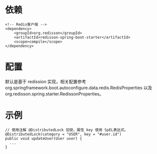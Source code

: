 # 依赖

```
<!-- Redis客户端 -->
<dependency>
    <groupId>org.redisson</groupId>
    <artifactId>redisson-spring-boot-starter</artifactId>
    <scope>compile</scope>
</dependency>
```

# 配置

默认是基于 redission 实现，相关配置参考 org.springframework.boot.autoconfigure.data.redis.RedisProperties 以及
org.redisson.spring.starter.RedissonProperties。

# 示例

```
// 使用注解 @DistributedLock 加锁，属性 key 使用 SpEL表达式。
@DistributedLock(category = "USER", key = "#user.id")
public void updateUser(User user) {
  ...
}
```
